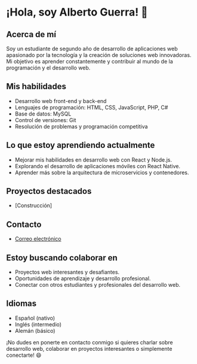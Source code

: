 # ¡Hola, soy Alberto Guerra! 👋

## Acerca de mí
Soy un estudiante de segundo año de desarrollo de aplicaciones web apasionado por la tecnología y la creación de soluciones web innovadoras. Mi objetivo es aprender constantemente y contribuir al mundo de la programación y el desarrollo web.

## Mis habilidades
- Desarrollo web front-end y back-end
- Lenguajes de programación: HTML, CSS, JavaScript, PHP, C#
- Base de datos: MySQL
- Control de versiones: Git
- Resolución de problemas y programación competitiva

## Lo que estoy aprendiendo actualmente
- Mejorar mis habilidades en desarrollo web con React y Node.js.
- Explorando el desarrollo de aplicaciones móviles con React Native.
- Aprender más sobre la arquitectura de microservicios y contenedores.

## Proyectos destacados
 - [Construcción]

## Contacto
- [Correo electrónico](mailto:albertoguerra4@gmail.com)

## Estoy buscando colaborar en
- Proyectos web interesantes y desafiantes.
- Oportunidades de aprendizaje y desarrollo profesional.
- Conectar con otros estudiantes y profesionales del desarrollo web.

## Idiomas
- Español (nativo)
- Inglés (intermedio)
- Alemán (básico)

¡No dudes en ponerte en contacto conmigo si quieres charlar sobre desarrollo web, colaborar en proyectos interesantes o simplemente conectarte! 😄
